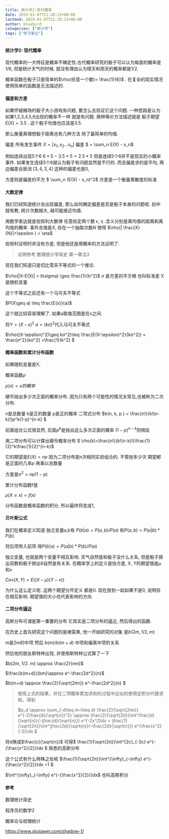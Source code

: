 ```yaml
---
title: 统计学2:现代概率
date: 2019-01-07T21:20:23+08:00
lastmod: 2019-01-07T21:20:23+08:00
author: bluebird
categories: ["统计学"]
tags: ["学习笔记"]
---
```


####  统计学2: 现代概率

现代概率的一大特征是概率不确定性.古代概率研究的骰子可以认为每面的概率是1/6, 但是统计天气的时候, 就没有理由认为晴天和雨天的概率都是1/2. 

<!--more-->
概率函数在骰子只是简单的$\rho(任意一个数)= \frac{1}{6}$  . 在复杂的现实情况使用简单的函数是无法描述的.



#### 偏差和方差

如果怀疑赌场的骰子大小游戏有问题, 要怎么去验证它这个问题. 一种思路是认为如果1,2,3,4,5,6出现的概率不一样 就是有问题. 换种等价方法描述就是 骰子期望$E(X)=3.5$ . 这个骰子均值也应该是3.5.

那么衡量离理想骰子距离也有几种方法 除了最简单的均值.

偏差 所有发生事件 $X = [x_1, x_2 ... x_n]$  偏差 $ =  \sum_n E(X) - x_n$

例如连续出现5个6    $6*5  - 3.5*5 = 2.5*5$     但是连续5个6并不是现实的小概率事件.  如果发生连续5个6就认为骰子有问题显然是不行的.  而且偏差求的是平均, 两边偏差会抵消  $[3,4,3,4]$ 这种的偏差也是0,

方差则是偏差的平方 $ \sum_n (E(X) - x_n)^2$ 方差是一个衡量离散度的标准  



#### 大数定律

我们已经知道统计会出现偏差, 那么如何确定偏差是否是骰子本身的问题呢. 初中就有教, 统计次数越大, 越可能接近均值. 

用数学表达就是伯努利大数律 任意给定两个数 $\epsilon$, $\eta$ .含义分别是离均值的距离和离均值的概率. 事件总值是$X$, 存在一个抽取次数$N$ 使得 $\rho(| \frac{X}{N}|>\epsilon ) < \eta$ 

伯努利证明时并没有方差, 但是他还是用概率的方法证明了. 

> 证明参考 数理统计学简史 第一章注3 

现在我们知道只是切比雪夫不等式的一个推论. 

$\rho(|X-E(X)| > b\sigma) \geq \frac{1}{b^2}$   $\sigma$ 是方差的平方根 也叫标准差 X是随机变量

这个不等式之前还有一个马可夫不等式

$P(X\geq a) \leq  \frac{E(x)}{a}$

这个就比较容易理解了. 如果a取值范围是在x之间. 

将$Y=(X-\epsilon)^2$  $a=(kσ)^2$代入马可夫不等式

$\rho((X-\epsilon)^2)\geq kσ^2)\leq \frac{E(X-\epsilon)^2}{kσ^2)} = \frac{σ^2}{kσ^2} =\frac{1}{k^2} $



#### 概率函数和累计分布函数

如果随机变量是X, 

概率函数$\rho$

$\rho(x) = x的概率$ 



硬币抛出多少次正面的概率分布. 因为只有两个可能性的情况太常见,也被称为二次分布.

n是总数量 k是正的数量 p是正的概率 二项式分布 $b(n, k, p ) = \frac{n!}{k!(n-k)!}p^k(1-p)^{n-k} $

前面组合公式很显然, 后面$p^k$是抛出这么多次正面的概率  $(1-p)^{n-k}$则相反 

用二项分布可以计算出硬币概率分布  $ \rho(k)=\frac{n!}{k!(n-k)!}\frac{1}{2}^k\frac{1}{2}^{n-k}$

它的期望是$E(X) = np$  因为二项分布是n次相同实验组合的. 不管抛多少次 期望都是正面的几率$p$ 再乘以总数量

方差是$\sigma^2 = np(1-p)$



累计分布函数f是

$\rho(X \leq x) =f(x)$

分布函数是概率函数的积分, 所以最终将变成1, 



#### 贝叶斯公式

我们在概率定义知道 独立变量a,b有  $P(b|a) = P(a,b)/P(a)$ 和$P(a,b) = P(a|b)*P(b)$ 

将后项带入前项 得$P(b|a) =  P(a|b)*P(b)/P(a)$



独立变量, 也就是两个变量不相互影响. 天气自然是和骰子没什么关系, 但是骰子掷出双数和骰子掷出6自然是有关系. 在概率学上的定义是协方差, X, Y的期望值是$\mu$和$v$

$Cov(X, Y) = E((X-\mu)(Y-v))$

为什么这么定义呢. 这两个期望分开定义 都是0.  现在放到一起如果不是0, 说明存在相互影响. 期望值的大小也代表影响的方向



#### 二项分布逼近

高斯分布可谓是第一重要的分布  它其实是二项分布的逼近, 然后得出的函数.

在历史上首先研究这个问题的是棣莫弗, 他一开始研究的对象 是$b(2m, 1/2, m)$ 

m是2m的中项 然后  $b(m)/b(m+d)$ 中项和偏离中项的关系

然后他的朋友斯特林出现, 并使用斯特林公式算了一下

$b(2m, 1/2. m) \approx \frac{2}{mn}$   

  $\frac{b(m+d)}{bm}\approx e^-\frac{2d^2}{n}$ 

$b(m+d) \approx  \frac{2}{\sqrt{2πn}}  e^-\frac{2d^2}{n} $

>  使用上式的结果，并在二项概率累加求和的过程中近似的使用定积分代替求和，得到
>
> $p_d  \approx  \sum_{-d\leq  m-i\leq d} \frac{2}{\sqrt{2πn}} e^{-2\frac{d}{\sqrt{n}}^2} \approx  \frac{2}{\sqrt{2π}}\int^\frac{d}{\sqrt{n}}_{-\frac{d}{\sqrt{n}}} e^{-2x^2}dx  = \frac{1}{\sqrt{2π}}\int^\frac{2d}{\sqrt{n}}_{-\frac{2d}{\sqrt{n}}} e^{\frac{x^2}{-2}}dx $  

将d换成$\frac{c}{\sqrt{n}}$ 可得$ \frac{1}{\sqrt{2π}}\int^{2c}_{-2c} e^{-{\frac{x^2}{2}}}dx $  熟悉的高斯分布

这个公式有什么特殊之处呢 $\frac{1}{\sqrt{2π}}\int^{\infty}_{-\infty} e^{-{\frac{x^2}{2}}}dx =1 ​$

$\int^{\infty}_{-\infty} e^{-{\frac{x^2}{2}}}dx$  也叫高斯积分 

#### 参考

数理统计简史 

程序员的数学2

概率论与梳理统计 

https://www.qiujiawei.com/shadow-1/
